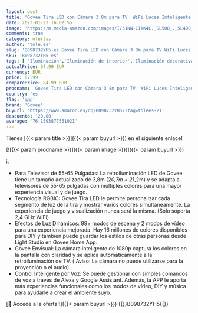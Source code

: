 ```yaml
---
layout: post
title: 'Govee Tira LED con Cámara 3 8m para TV  WiFi Luces Inteligente TV RGBIC  Funciona con Alexa  Google Assistant  Envisual Luz Soporta 55-65 Pulgada TV para Película y LED Gaming DreamView T1'
date: 2023-01-23 16:02:55
image: 'https://m.media-amazon.com/images/I/51NN-CIkK4L._SL500_._SL400_.jpg'
comments: true
category: ofertas
author: 'tole.es'
slug: 'B098732YH5-es Govee Tira LED con Cámara 3 8m para TV WiFi Luces...'
sku: 'B098732YH5-es'
tags: [ 'Iluminación','Iluminación de interior','Iluminación decorativa y para usos específicos de interior','Tiras LED de interior','alexa','govee','🇪🇸', ]
actualPrice: 67.99 EUR
currency: EUR
price: 67.99
comparePrice: 84.99 EUR
prodname: 'Govee Tira LED con Cámara 3 8m para TV  WiFi Luces Inteligente TV RGBIC  Funciona con Alexa  Google Assistant  Envisual Luz Soporta 55-65 Pulgada TV para Película y LED Gaming DreamView T1'
country: 'es'
flag: '🇪🇸'
brand: 'Govee'
buyurl: 'https://www.amazon.es/dp/B098732YH5/?tag=tolees-21'
descuento: '20.00'
average: '76.1593877551021'
---
```


Tienes [{{< param title >}}]({{< param buyurl >}}) en el siguiente enlace!

[![{{< param prodname >}}]({{< param image >}})]({{< param buyurl >}})

ℹ️:

- Para Televisor de 55-65 Pulgadas: La retroiluminación LED de Govee tiene un tamaño actualizado de 3,8m (2*0,7m + 2*1,2m) y se adapta a televisores de 55-65 pulgadas con múltiples colores para una mayor experiencia visual y de juego.
- Tecnología RGBIC: Govee Tira LED le permite personalizar cada segmento de luz de la tira y mostrar varios colores simultáneamente. La experiencia de juego y visualización nunca será la misma. (Solo soporta 2,4 GHz WiFi)
- Efectos de Luz Dinámicos: 99+ modos de escena y 2 modos de vídeo para una experiencia mejorada. Hay 16 millones de colores disponibles para DIY y también puede guardar los estilos de otras personas desde Light Studio en Govee Home App.
- Govee Envisual: La cámara inteligente de 1080p captura los colores en la pantalla con claridad y se aplica automáticamente a la retroiluminación de TV. ( Aviso: La cámara no puede utilizarse para la proyección o el audio).
- Control Inteligente por Voz: Se puede gestionar con simples comandos de voz a través de Alexa y Google Assistant. Además, la APP le aporta más experiencias funcionales como los modos de vídeo, DIY y música para ayudarle a crear el ambiente suyo.

[🛒 Accede a la oferta!!]({{< param buyurl >}})
{{<world>}}B098732YH5{{</world>}}
